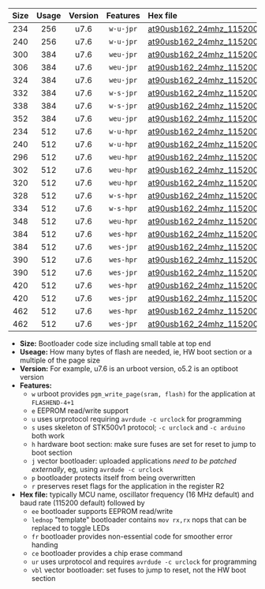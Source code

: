 |Size|Usage|Version|Features|Hex file|
|:-:|:-:|:-:|:-:|:--|
|234|256|u7.6|`w-u-jpr`|[at90usb162_24mhz_115200bps_ur_vbl.hex](https://raw.githubusercontent.com/stefanrueger/urboot/main//at90usb162_24mhz_115200bps_ur_vbl.hex)|
|240|256|u7.6|`w-u-jpr`|[at90usb162_24mhz_115200bps_lednop_ur_vbl.hex](https://raw.githubusercontent.com/stefanrueger/urboot/main//at90usb162_24mhz_115200bps_lednop_ur_vbl.hex)|
|300|384|u7.6|`weu-jpr`|[at90usb162_24mhz_115200bps_ee_ur_vbl.hex](https://raw.githubusercontent.com/stefanrueger/urboot/main//at90usb162_24mhz_115200bps_ee_ur_vbl.hex)|
|306|384|u7.6|`weu-jpr`|[at90usb162_24mhz_115200bps_ee_lednop_ur_vbl.hex](https://raw.githubusercontent.com/stefanrueger/urboot/main//at90usb162_24mhz_115200bps_ee_lednop_ur_vbl.hex)|
|324|384|u7.6|`weu-jpr`|[at90usb162_24mhz_115200bps_ee_lednop_fr_ur_vbl.hex](https://raw.githubusercontent.com/stefanrueger/urboot/main//at90usb162_24mhz_115200bps_ee_lednop_fr_ur_vbl.hex)|
|332|384|u7.6|`w-s-jpr`|[at90usb162_24mhz_115200bps_vbl.hex](https://raw.githubusercontent.com/stefanrueger/urboot/main//at90usb162_24mhz_115200bps_vbl.hex)|
|338|384|u7.6|`w-s-jpr`|[at90usb162_24mhz_115200bps_lednop_vbl.hex](https://raw.githubusercontent.com/stefanrueger/urboot/main//at90usb162_24mhz_115200bps_lednop_vbl.hex)|
|352|384|u7.6|`weu-jpr`|[at90usb162_24mhz_115200bps_ee_lednop_fr_ce_ur_vbl.hex](https://raw.githubusercontent.com/stefanrueger/urboot/main//at90usb162_24mhz_115200bps_ee_lednop_fr_ce_ur_vbl.hex)|
|234|512|u7.6|`w-u-hpr`|[at90usb162_24mhz_115200bps_ur.hex](https://raw.githubusercontent.com/stefanrueger/urboot/main//at90usb162_24mhz_115200bps_ur.hex)|
|240|512|u7.6|`w-u-hpr`|[at90usb162_24mhz_115200bps_lednop_ur.hex](https://raw.githubusercontent.com/stefanrueger/urboot/main//at90usb162_24mhz_115200bps_lednop_ur.hex)|
|296|512|u7.6|`weu-hpr`|[at90usb162_24mhz_115200bps_ee_ur.hex](https://raw.githubusercontent.com/stefanrueger/urboot/main//at90usb162_24mhz_115200bps_ee_ur.hex)|
|302|512|u7.6|`weu-hpr`|[at90usb162_24mhz_115200bps_ee_lednop_ur.hex](https://raw.githubusercontent.com/stefanrueger/urboot/main//at90usb162_24mhz_115200bps_ee_lednop_ur.hex)|
|320|512|u7.6|`weu-hpr`|[at90usb162_24mhz_115200bps_ee_lednop_fr_ur.hex](https://raw.githubusercontent.com/stefanrueger/urboot/main//at90usb162_24mhz_115200bps_ee_lednop_fr_ur.hex)|
|328|512|u7.6|`w-s-hpr`|[at90usb162_24mhz_115200bps.hex](https://raw.githubusercontent.com/stefanrueger/urboot/main//at90usb162_24mhz_115200bps.hex)|
|334|512|u7.6|`w-s-hpr`|[at90usb162_24mhz_115200bps_lednop.hex](https://raw.githubusercontent.com/stefanrueger/urboot/main//at90usb162_24mhz_115200bps_lednop.hex)|
|348|512|u7.6|`weu-hpr`|[at90usb162_24mhz_115200bps_ee_lednop_fr_ce_ur.hex](https://raw.githubusercontent.com/stefanrueger/urboot/main//at90usb162_24mhz_115200bps_ee_lednop_fr_ce_ur.hex)|
|384|512|u7.6|`wes-hpr`|[at90usb162_24mhz_115200bps_ee.hex](https://raw.githubusercontent.com/stefanrueger/urboot/main//at90usb162_24mhz_115200bps_ee.hex)|
|384|512|u7.6|`wes-jpr`|[at90usb162_24mhz_115200bps_ee_vbl.hex](https://raw.githubusercontent.com/stefanrueger/urboot/main//at90usb162_24mhz_115200bps_ee_vbl.hex)|
|390|512|u7.6|`wes-hpr`|[at90usb162_24mhz_115200bps_ee_lednop.hex](https://raw.githubusercontent.com/stefanrueger/urboot/main//at90usb162_24mhz_115200bps_ee_lednop.hex)|
|390|512|u7.6|`wes-jpr`|[at90usb162_24mhz_115200bps_ee_lednop_vbl.hex](https://raw.githubusercontent.com/stefanrueger/urboot/main//at90usb162_24mhz_115200bps_ee_lednop_vbl.hex)|
|420|512|u7.6|`wes-hpr`|[at90usb162_24mhz_115200bps_ee_lednop_fr.hex](https://raw.githubusercontent.com/stefanrueger/urboot/main//at90usb162_24mhz_115200bps_ee_lednop_fr.hex)|
|420|512|u7.6|`wes-jpr`|[at90usb162_24mhz_115200bps_ee_lednop_fr_vbl.hex](https://raw.githubusercontent.com/stefanrueger/urboot/main//at90usb162_24mhz_115200bps_ee_lednop_fr_vbl.hex)|
|462|512|u7.6|`wes-hpr`|[at90usb162_24mhz_115200bps_ee_lednop_fr_ce.hex](https://raw.githubusercontent.com/stefanrueger/urboot/main//at90usb162_24mhz_115200bps_ee_lednop_fr_ce.hex)|
|462|512|u7.6|`wes-jpr`|[at90usb162_24mhz_115200bps_ee_lednop_fr_ce_vbl.hex](https://raw.githubusercontent.com/stefanrueger/urboot/main//at90usb162_24mhz_115200bps_ee_lednop_fr_ce_vbl.hex)|

- **Size:** Bootloader code size including small table at top end
- **Useage:** How many bytes of flash are needed, ie, HW boot section or a multiple of the page size
- **Version:** For example, u7.6 is an urboot version, o5.2 is an optiboot version
- **Features:**
  + `w` urboot provides `pgm_write_page(sram, flash)` for the application at `FLASHEND-4+1`
  + `e` EEPROM read/write support
  + `u` uses urprotocol requiring `avrdude -c urclock` for programming
  + `s` uses skeleton of STK500v1 protocol; `-c urclock` and `-c arduino` both work
  + `h` hardware boot section: make sure fuses are set for reset to jump to boot section
  + `j` vector bootloader: uploaded applications *need to be patched externally*, eg, using `avrdude -c urclock`
  + `p` bootloader protects itself from being overwritten
  + `r` preserves reset flags for the application in the register R2
- **Hex file:** typically MCU name, oscillator frequency (16 MHz default) and baud rate (115200 default) followed by
  + `ee` bootloader supports EEPROM read/write
  + `lednop` "template" bootloader contains `mov rx,rx` nops that can be replaced to toggle LEDs
  + `fr` bootloader provides non-essential code for smoother error handing
  + `ce` bootloader provides a chip erase command
  + `ur` uses urprotocol and requires `avrdude -c urclock` for programming
  + `vbl` vector bootloader: set fuses to jump to reset, not the HW boot section
